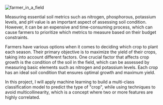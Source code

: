 ![farmer_in_a_field](https://github.com/aaggi/predictive-modeling-agriculture/assets/159773825/734b1584-b5a8-4add-b4cd-4cedfa4a7428)

Measuring essential soil metrics such as nitrogen, phosphorous, potassium levels, and pH value is an important aspect of assessing soil condition. However, it can be an expensive and time-consuming process, which can cause farmers to prioritize which metrics to measure based on their budget constraints.

Farmers have various options when it comes to deciding which crop to plant each season. Their primary objective is to maximize the yield of their crops, taking into account different factors. One crucial factor that affects crop growth is the condition of the soil in the field, which can be assessed by measuring basic elements such as nitrogen and potassium levels. Each crop has an ideal soil condition that ensures optimal growth and maximum yield.

In this project, I will apply machine learning to build a multi-class classification model to predict the type of "crop", while using techniques to avoid multicollinearity, which is a concept where two or more features are highly correlated.
